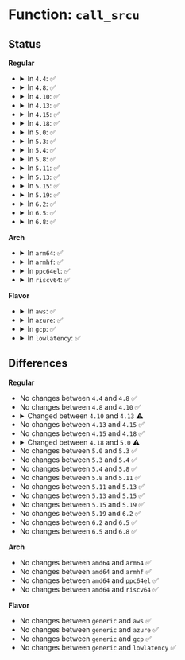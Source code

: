 # Function: <code>call_srcu</code>

## Status
<b>Regular</b>
<ul>
<li>
<details>
<summary>In <code>4.4</code>: ✅</summary>

```c
void call_srcu(struct srcu_struct *sp, struct callback_head *head, rcu_callback_t func);
```

**Collision:** Unique Global

**Inline:** No

**Transformation:** False

**Instances:**

```
In kernel/rcu/srcu.c (ffffffff810e3aa0)
Location: kernel/rcu/srcu.c:387
Inline: False
Direct callers:
  - mm/mmu_notifier.c:mmu_notifier_call_srcu
```
**Symbols:**

```
ffffffff810e3aa0-ffffffff810e3b10: call_srcu (STB_GLOBAL)
```
</details>
</li>
<li>
<details>
<summary>In <code>4.8</code>: ✅</summary>

```c
void call_srcu(struct srcu_struct *sp, struct callback_head *head, rcu_callback_t func);
```

**Collision:** Unique Global

**Inline:** No

**Transformation:** False

**Instances:**

```
In kernel/rcu/srcu.c (ffffffff810e9db0)
Location: kernel/rcu/srcu.c:387
Inline: False
Direct callers:
  - mm/mmu_notifier.c:mmu_notifier_call_srcu
```
**Symbols:**

```
ffffffff810e9db0-ffffffff810e9e20: call_srcu (STB_GLOBAL)
```
</details>
</li>
<li>
<details>
<summary>In <code>4.10</code>: ✅</summary>

```c
void call_srcu(struct srcu_struct *sp, struct callback_head *head, rcu_callback_t func);
```

**Collision:** Unique Global

**Inline:** No

**Transformation:** False

**Instances:**

```
In kernel/rcu/srcu.c (ffffffff810f0c80)
Location: kernel/rcu/srcu.c:387
Inline: False
Direct callers:
  - mm/mmu_notifier.c:mmu_notifier_call_srcu
  - drivers/base/core.c:__device_link_del
```
**Symbols:**

```
ffffffff810f0c80-ffffffff810f0cf0: call_srcu (STB_GLOBAL)
```
</details>
</li>
<li>
<details>
<summary>In <code>4.13</code>: ✅</summary>

```c
void call_srcu(struct srcu_struct *sp, struct callback_head *rhp, rcu_callback_t func);
```

**Collision:** Unique Global

**Inline:** No

**Transformation:** False

**Instances:**

```
In kernel/rcu/srcutree.c (ffffffff810f2140)
Location: kernel/rcu/srcutree.c:870
Inline: False
Direct callers:
  - mm/mmu_notifier.c:mmu_notifier_call_srcu
  - drivers/base/core.c:__device_link_del
```
**Symbols:**

```
ffffffff810f2140-ffffffff810f2155: call_srcu (STB_GLOBAL)
```
</details>
</li>
<li>
<details>
<summary>In <code>4.15</code>: ✅</summary>

```c
void call_srcu(struct srcu_struct *sp, struct callback_head *rhp, rcu_callback_t func);
```

**Collision:** Unique Global

**Inline:** No

**Transformation:** False

**Instances:**

```
In kernel/rcu/srcutree.c (ffffffff810fbeb0)
Location: kernel/rcu/srcutree.c:871
Inline: False
Direct callers:
  - mm/mmu_notifier.c:mmu_notifier_call_srcu
  - drivers/base/core.c:__device_link_del
```
**Symbols:**

```
ffffffff810fbeb0-ffffffff810fbec5: call_srcu (STB_GLOBAL)
```
</details>
</li>
<li>
<details>
<summary>In <code>4.18</code>: ✅</summary>

```c
void call_srcu(struct srcu_struct *sp, struct callback_head *rhp, rcu_callback_t func);
```

**Collision:** Unique Global

**Inline:** No

**Transformation:** False

**Instances:**

```
In kernel/rcu/srcutree.c (ffffffff81104390)
Location: kernel/rcu/srcutree.c:901
Inline: False
Direct callers:
  - mm/mmu_notifier.c:mmu_notifier_call_srcu
  - drivers/base/core.c:__device_link_del
```
**Symbols:**

```
ffffffff81104390-ffffffff811043a5: call_srcu (STB_GLOBAL)
```
</details>
</li>
<li>
<details>
<summary>In <code>5.0</code>: ✅</summary>

```c
void call_srcu(struct srcu_struct *ssp, struct callback_head *rhp, rcu_callback_t func);
```

**Collision:** Unique Global

**Inline:** No

**Transformation:** False

**Instances:**

```
In kernel/rcu/srcutree.c (ffffffff8110fdd0)
Location: kernel/rcu/srcutree.c:919
Inline: False
Direct callers:
  - kernel/tracepoint.c:rcu_free_old_probes
  - mm/mmu_notifier.c:mmu_notifier_call_srcu
  - drivers/base/core.c:__device_link_del
```
**Symbols:**

```
ffffffff8110fdd0-ffffffff8110fde5: call_srcu (STB_GLOBAL)
```
</details>
</li>
<li>
<details>
<summary>In <code>5.3</code>: ✅</summary>

```c
void call_srcu(struct srcu_struct *ssp, struct callback_head *rhp, rcu_callback_t func);
```

**Collision:** Unique Global

**Inline:** No

**Transformation:** False

**Instances:**

```
In kernel/rcu/srcutree.c (ffffffff81118c90)
Location: kernel/rcu/srcutree.c:894
Inline: False
Direct callers:
  - kernel/tracepoint.c:rcu_free_old_probes
  - mm/mmu_notifier.c:mmu_notifier_call_srcu
  - drivers/base/core.c:__device_link_del
```
**Symbols:**

```
ffffffff81118c90-ffffffff81118ca5: call_srcu (STB_GLOBAL)
```
</details>
</li>
<li>
<details>
<summary>In <code>5.4</code>: ✅</summary>

```c
void call_srcu(struct srcu_struct *ssp, struct callback_head *rhp, rcu_callback_t func);
```

**Collision:** Unique Global

**Inline:** No

**Transformation:** False

**Instances:**

```
In kernel/rcu/srcutree.c (ffffffff81125060)
Location: kernel/rcu/srcutree.c:895
Inline: False
Direct callers:
  - kernel/tracepoint.c:rcu_free_old_probes
  - mm/mmu_notifier.c:mmu_notifier_put
  - drivers/base/core.c:__device_link_del
```
**Symbols:**

```
ffffffff81125060-ffffffff81125075: call_srcu (STB_GLOBAL)
```
</details>
</li>
<li>
<details>
<summary>In <code>5.8</code>: ✅</summary>

```c
void call_srcu(struct srcu_struct *ssp, struct callback_head *rhp, rcu_callback_t func);
```

**Collision:** Unique Global

**Inline:** No

**Transformation:** False

**Instances:**

```
In kernel/rcu/srcutree.c (ffffffff81132a80)
Location: kernel/rcu/srcutree.c:908
Inline: False
Direct callers:
  - kernel/tracepoint.c:rcu_free_old_probes
  - mm/mmu_notifier.c:mmu_notifier_put
  - drivers/base/core.c:__device_link_del
```
**Symbols:**

```
ffffffff81132a80-ffffffff81132a95: call_srcu (STB_GLOBAL)
```
</details>
</li>
<li>
<details>
<summary>In <code>5.11</code>: ✅</summary>

```c
void call_srcu(struct srcu_struct *ssp, struct callback_head *rhp, rcu_callback_t func);
```

**Collision:** Unique Global

**Inline:** No

**Transformation:** False

**Instances:**

```
In kernel/rcu/srcutree.c (ffffffff8112e260)
Location: kernel/rcu/srcutree.c:897
Inline: False
Direct callers:
  - kernel/tracepoint.c:rcu_free_old_probes
  - mm/mmu_notifier.c:mmu_notifier_put
  - drivers/base/core.c:devlink_dev_release
```
**Symbols:**

```
ffffffff8112e260-ffffffff8112e275: call_srcu (STB_GLOBAL)
```
</details>
</li>
<li>
<details>
<summary>In <code>5.13</code>: ✅</summary>

```c
void call_srcu(struct srcu_struct *ssp, struct callback_head *rhp, rcu_callback_t func);
```

**Collision:** Unique Global

**Inline:** No

**Transformation:** False

**Instances:**

```
In kernel/rcu/srcutree.c (ffffffff8112e7b0)
Location: kernel/rcu/srcutree.c:911
Inline: False
Direct callers:
  - kernel/tracepoint.c:rcu_free_old_probes
  - mm/mmu_notifier.c:mmu_notifier_put
```
**Symbols:**

```
ffffffff8112e7b0-ffffffff8112e7c9: call_srcu (STB_GLOBAL)
```
</details>
</li>
<li>
<details>
<summary>In <code>5.15</code>: ✅</summary>

```c
void call_srcu(struct srcu_struct *ssp, struct callback_head *rhp, rcu_callback_t func);
```

**Collision:** Unique Global

**Inline:** No

**Transformation:** False

**Instances:**

```
In kernel/rcu/srcutree.c (ffffffff8114fcb0)
Location: kernel/rcu/srcutree.c:903
Inline: False
Direct callers:
  - kernel/tracepoint.c:rcu_free_old_probes
  - mm/mmu_notifier.c:mmu_notifier_put
```
**Symbols:**

```
ffffffff8114fcb0-ffffffff8114fcc9: call_srcu (STB_GLOBAL)
```
</details>
</li>
<li>
<details>
<summary>In <code>5.19</code>: ✅</summary>

```c
void call_srcu(struct srcu_struct *ssp, struct callback_head *rhp, rcu_callback_t func);
```

**Collision:** Unique Global

**Inline:** No

**Transformation:** False

**Instances:**

```
In kernel/rcu/srcutree.c (ffffffff81176ff0)
Location: kernel/rcu/srcutree.c:1188
Inline: False
Direct callers:
  - kernel/tracepoint.c:rcu_free_old_probes
  - mm/mmu_notifier.c:mmu_notifier_put
```
**Symbols:**

```
ffffffff81176ff0-ffffffff81177015: call_srcu (STB_GLOBAL)
```
</details>
</li>
<li>
<details>
<summary>In <code>6.2</code>: ✅</summary>

```c
void call_srcu(struct srcu_struct *ssp, struct callback_head *rhp, rcu_callback_t func);
```

**Collision:** Unique Global

**Inline:** No

**Transformation:** False

**Instances:**

```
In kernel/rcu/srcutree.c (ffffffff811ae5a0)
Location: kernel/rcu/srcutree.c:1257
Inline: False
Direct callers:
  - kernel/tracepoint.c:rcu_free_old_probes
  - mm/mmu_notifier.c:mmu_notifier_put
```
**Symbols:**

```
ffffffff811ae5a0-ffffffff811ae5c5: call_srcu (STB_GLOBAL)
```
</details>
</li>
<li>
<details>
<summary>In <code>6.5</code>: ✅</summary>

```c
void call_srcu(struct srcu_struct *ssp, struct callback_head *rhp, rcu_callback_t func);
```

**Collision:** Unique Global

**Inline:** No

**Transformation:** False

**Instances:**

```
In kernel/rcu/srcutree.c (ffffffff811c0580)
Location: kernel/rcu/srcutree.c:1331
Inline: False
Direct callers:
  - kernel/tracepoint.c:rcu_free_old_probes
  - mm/mmu_notifier.c:mmu_notifier_put
```
**Symbols:**

```
ffffffff811c0580-ffffffff811c05a5: call_srcu (STB_GLOBAL)
```
</details>
</li>
<li>
<details>
<summary>In <code>6.8</code>: ✅</summary>

```c
void call_srcu(struct srcu_struct *ssp, struct callback_head *rhp, rcu_callback_t func);
```

**Collision:** Unique Global

**Inline:** No

**Transformation:** False

**Instances:**

```
In kernel/rcu/srcutree.c (ffffffff811d0a60)
Location: kernel/rcu/srcutree.c:1351
Inline: False
Direct callers:
  - kernel/tracepoint.c:rcu_free_old_probes
  - mm/mmu_notifier.c:mmu_notifier_put
```
**Symbols:**

```
ffffffff811d0a60-ffffffff811d0a85: call_srcu (STB_GLOBAL)
```
</details>
</li>
</ul>
<b>Arch</b>
<ul>
<li>
<details>
<summary>In <code>arm64</code>: ✅</summary>

```c
void call_srcu(struct srcu_struct *ssp, struct callback_head *rhp, rcu_callback_t func);
```

**Collision:** Unique Global

**Inline:** No

**Transformation:** False

**Instances:**

```
In kernel/rcu/srcutree.c (ffff80001018b658)
Location: kernel/rcu/srcutree.c:895
Inline: False
Direct callers:
  - kernel/tracepoint.c:rcu_free_old_probes
  - mm/mmu_notifier.c:mmu_notifier_put
  - drivers/base/core.c:__device_link_del
```
**Symbols:**

```
ffff80001018b658-ffff80001018b6a0: call_srcu (STB_GLOBAL)
```
</details>
</li>
<li>
<details>
<summary>In <code>armhf</code>: ✅</summary>

```c
void call_srcu(struct srcu_struct *ssp, struct callback_head *rhp, rcu_callback_t func);
```

**Collision:** Unique Global

**Inline:** No

**Transformation:** False

**Instances:**

```
In kernel/rcu/srcutree.c (c03d9414)
Location: kernel/rcu/srcutree.c:895
Inline: False
Direct callers:
  - kernel/tracepoint.c:rcu_free_old_probes
  - mm/mmu_notifier.c:mmu_notifier_put
  - drivers/base/core.c:__device_link_del
```
**Symbols:**

```
c03d9414-c03d9434: call_srcu (STB_GLOBAL)
```
</details>
</li>
<li>
<details>
<summary>In <code>ppc64el</code>: ✅</summary>

```c
void call_srcu(struct srcu_struct *ssp, struct callback_head *rhp, rcu_callback_t func);
```

**Collision:** Unique Global

**Inline:** No

**Transformation:** False

**Instances:**

```
In kernel/rcu/srcutree.c (c0000000001e50d0)
Location: kernel/rcu/srcutree.c:895
Inline: False
Direct callers:
  - kernel/tracepoint.c:rcu_free_old_probes
  - mm/mmu_notifier.c:mmu_notifier_put
  - drivers/base/core.c:__device_link_del
```
**Symbols:**

```
c0000000001e50d0-c0000000001e50e8: call_srcu (STB_GLOBAL)
```
</details>
</li>
<li>
<details>
<summary>In <code>riscv64</code>: ✅</summary>

```c
void call_srcu(struct srcu_struct *ssp, struct callback_head *rhp, rcu_callback_t func);
```

**Collision:** Unique Global

**Inline:** No

**Transformation:** False

**Instances:**

```
In kernel/rcu/srcutree.c (ffffffe00011f93c)
Location: kernel/rcu/srcutree.c:895
Inline: False
Direct callers:
  - kernel/tracepoint.c:rcu_free_old_probes
  - mm/mmu_notifier.c:mmu_notifier_put
  - drivers/base/core.c:__device_link_del
```
**Symbols:**

```
ffffffe00011f93c-ffffffe00011f978: call_srcu (STB_GLOBAL)
```
</details>
</li>
</ul>
<b>Flavor</b>
<ul>
<li>
<details>
<summary>In <code>aws</code>: ✅</summary>

```c
void call_srcu(struct srcu_struct *ssp, struct callback_head *rhp, rcu_callback_t func);
```

**Collision:** Unique Global

**Inline:** No

**Transformation:** False

**Instances:**

```
In kernel/rcu/srcutree.c (ffffffff8111d640)
Location: kernel/rcu/srcutree.c:895
Inline: False
Direct callers:
  - kernel/tracepoint.c:rcu_free_old_probes
  - mm/mmu_notifier.c:mmu_notifier_put
  - drivers/base/core.c:__device_link_del
```
**Symbols:**

```
ffffffff8111d640-ffffffff8111d655: call_srcu (STB_GLOBAL)
```
</details>
</li>
<li>
<details>
<summary>In <code>azure</code>: ✅</summary>

```c
void call_srcu(struct srcu_struct *ssp, struct callback_head *rhp, rcu_callback_t func);
```

**Collision:** Unique Global

**Inline:** No

**Transformation:** False

**Instances:**

```
In kernel/rcu/srcutree.c (ffffffff8110e6f0)
Location: kernel/rcu/srcutree.c:895
Inline: False
Direct callers:
  - kernel/tracepoint.c:rcu_free_old_probes
  - mm/mmu_notifier.c:mmu_notifier_put
  - drivers/base/core.c:__device_link_del
```
**Symbols:**

```
ffffffff8110e6f0-ffffffff8110e705: call_srcu (STB_GLOBAL)
```
</details>
</li>
<li>
<details>
<summary>In <code>gcp</code>: ✅</summary>

```c
void call_srcu(struct srcu_struct *ssp, struct callback_head *rhp, rcu_callback_t func);
```

**Collision:** Unique Global

**Inline:** No

**Transformation:** False

**Instances:**

```
In kernel/rcu/srcutree.c (ffffffff8111b530)
Location: kernel/rcu/srcutree.c:895
Inline: False
Direct callers:
  - kernel/tracepoint.c:rcu_free_old_probes
  - mm/mmu_notifier.c:mmu_notifier_put
  - drivers/base/core.c:__device_link_del
```
**Symbols:**

```
ffffffff8111b530-ffffffff8111b545: call_srcu (STB_GLOBAL)
```
</details>
</li>
<li>
<details>
<summary>In <code>lowlatency</code>: ✅</summary>

```c
void call_srcu(struct srcu_struct *ssp, struct callback_head *rhp, rcu_callback_t func);
```

**Collision:** Unique Global

**Inline:** No

**Transformation:** False

**Instances:**

```
In kernel/rcu/srcutree.c (ffffffff81127500)
Location: kernel/rcu/srcutree.c:895
Inline: False
Direct callers:
  - kernel/tracepoint.c:rcu_free_old_probes
  - mm/mmu_notifier.c:mmu_notifier_put
  - drivers/base/core.c:__device_link_del
```
**Symbols:**

```
ffffffff81127500-ffffffff81127515: call_srcu (STB_GLOBAL)
```
</details>
</li>
</ul>

## Differences
<b>Regular</b>
<ul>
<li>
No changes between <code>4.4</code> and <code>4.8</code> ✅
</li>
<li>
No changes between <code>4.8</code> and <code>4.10</code> ✅
</li>
<li>
<details>
<summary>Changed between <code>4.10</code> and <code>4.13</code> ⚠️</summary>
<ul>
<li>
<b>Param added. </b>
<code>struct callback_head *rhp</code>
</li>
<li>
<b>Param removed. </b>
<code>struct callback_head *head</code>
</li>
</ul>
</details>
</li>
<li>
No changes between <code>4.13</code> and <code>4.15</code> ✅
</li>
<li>
No changes between <code>4.15</code> and <code>4.18</code> ✅
</li>
<li>
<details>
<summary>Changed between <code>4.18</code> and <code>5.0</code> ⚠️</summary>
<ul>
<li>
<b>Param added. </b>
<code>struct srcu_struct *ssp</code>
</li>
<li>
<b>Param removed. </b>
<code>struct srcu_struct *sp</code>
</li>
</ul>
</details>
</li>
<li>
No changes between <code>5.0</code> and <code>5.3</code> ✅
</li>
<li>
No changes between <code>5.3</code> and <code>5.4</code> ✅
</li>
<li>
No changes between <code>5.4</code> and <code>5.8</code> ✅
</li>
<li>
No changes between <code>5.8</code> and <code>5.11</code> ✅
</li>
<li>
No changes between <code>5.11</code> and <code>5.13</code> ✅
</li>
<li>
No changes between <code>5.13</code> and <code>5.15</code> ✅
</li>
<li>
No changes between <code>5.15</code> and <code>5.19</code> ✅
</li>
<li>
No changes between <code>5.19</code> and <code>6.2</code> ✅
</li>
<li>
No changes between <code>6.2</code> and <code>6.5</code> ✅
</li>
<li>
No changes between <code>6.5</code> and <code>6.8</code> ✅
</li>
</ul>
<b>Arch</b>
<ul>
<li>
No changes between <code>amd64</code> and <code>arm64</code> ✅
</li>
<li>
No changes between <code>amd64</code> and <code>armhf</code> ✅
</li>
<li>
No changes between <code>amd64</code> and <code>ppc64el</code> ✅
</li>
<li>
No changes between <code>amd64</code> and <code>riscv64</code> ✅
</li>
</ul>
<b>Flavor</b>
<ul>
<li>
No changes between <code>generic</code> and <code>aws</code> ✅
</li>
<li>
No changes between <code>generic</code> and <code>azure</code> ✅
</li>
<li>
No changes between <code>generic</code> and <code>gcp</code> ✅
</li>
<li>
No changes between <code>generic</code> and <code>lowlatency</code> ✅
</li>
</ul>
